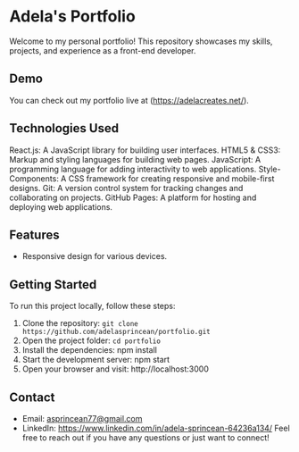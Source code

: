 # Adela's Portfolio

Welcome to my personal portfolio! This repository showcases my skills, projects, and experience as a front-end developer.

## Demo

You can check out my portfolio live at (https://adelacreates.net/).

## Technologies Used

React.js: A JavaScript library for building user interfaces.
HTML5 & CSS3: Markup and styling languages for building web pages.
JavaScript: A programming language for adding interactivity to web applications.
Style-Components: A CSS framework for creating responsive and mobile-first designs.
Git: A version control system for tracking changes and collaborating on projects.
GitHub Pages: A platform for hosting and deploying web applications.

## Features

- Responsive design for various devices.

## Getting Started

To run this project locally, follow these steps:

1. Clone the repository: `git clone https://github.com/adelasprincean/portfolio.git`
2. Open the project folder: `cd portfolio`
3. Install the dependencies: npm install
4. Start the development server: npm start
5. Open your browser and visit: http://localhost:3000


## Contact

- Email: asprincean77@gmail.com
- LinkedIn: https://www.linkedin.com/in/adela-sprincean-64236a134/
Feel free to reach out if you have any questions or just want to connect!
